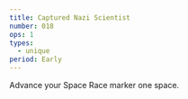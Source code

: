 ```yaml
---
title: Captured Nazi Scientist
number: 018
ops: 1
types:
  - unique
period: Early
---
```

Advance your Space Race marker one space.

